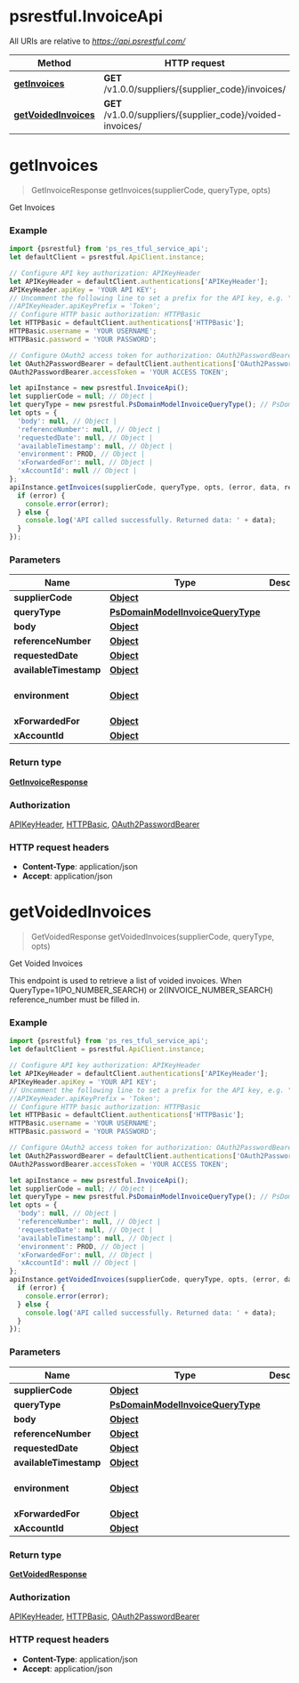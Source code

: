 # psrestful.InvoiceApi

All URIs are relative to *https://api.psrestful.com/*

Method | HTTP request | Description
------------- | ------------- | -------------
[**getInvoices**](InvoiceApi.md#getInvoices) | **GET** /v1.0.0/suppliers/{supplier_code}/invoices/ | Get Invoices
[**getVoidedInvoices**](InvoiceApi.md#getVoidedInvoices) | **GET** /v1.0.0/suppliers/{supplier_code}/voided-invoices/ | Get Voided Invoices

<a name="getInvoices"></a>
# **getInvoices**
> GetInvoiceResponse getInvoices(supplierCode, queryType, opts)

Get Invoices

### Example
```javascript
import {psrestful} from 'ps_res_tful_service_api';
let defaultClient = psrestful.ApiClient.instance;

// Configure API key authorization: APIKeyHeader
let APIKeyHeader = defaultClient.authentications['APIKeyHeader'];
APIKeyHeader.apiKey = 'YOUR API KEY';
// Uncomment the following line to set a prefix for the API key, e.g. "Token" (defaults to null)
//APIKeyHeader.apiKeyPrefix = 'Token';
// Configure HTTP basic authorization: HTTPBasic
let HTTPBasic = defaultClient.authentications['HTTPBasic'];
HTTPBasic.username = 'YOUR USERNAME';
HTTPBasic.password = 'YOUR PASSWORD';

// Configure OAuth2 access token for authorization: OAuth2PasswordBearer
let OAuth2PasswordBearer = defaultClient.authentications['OAuth2PasswordBearer'];
OAuth2PasswordBearer.accessToken = 'YOUR ACCESS TOKEN';

let apiInstance = new psrestful.InvoiceApi();
let supplierCode = null; // Object | 
let queryType = new psrestful.PsDomainModelInvoiceQueryType(); // PsDomainModelInvoiceQueryType | 
let opts = { 
  'body': null, // Object | 
  'referenceNumber': null, // Object | 
  'requestedDate': null, // Object | 
  'availableTimestamp': null, // Object | 
  'environment': PROD, // Object | 
  'xForwardedFor': null, // Object | 
  'xAccountId': null // Object | 
};
apiInstance.getInvoices(supplierCode, queryType, opts, (error, data, response) => {
  if (error) {
    console.error(error);
  } else {
    console.log('API called successfully. Returned data: ' + data);
  }
});
```

### Parameters

Name | Type | Description  | Notes
------------- | ------------- | ------------- | -------------
 **supplierCode** | [**Object**](.md)|  | 
 **queryType** | [**PsDomainModelInvoiceQueryType**](.md)|  | 
 **body** | [**Object**](Object.md)|  | [optional] 
 **referenceNumber** | [**Object**](.md)|  | [optional] 
 **requestedDate** | [**Object**](.md)|  | [optional] 
 **availableTimestamp** | [**Object**](.md)|  | [optional] 
 **environment** | [**Object**](.md)|  | [optional] [default to PROD]
 **xForwardedFor** | [**Object**](.md)|  | [optional] 
 **xAccountId** | [**Object**](.md)|  | [optional] 

### Return type

[**GetInvoiceResponse**](GetInvoiceResponse.md)

### Authorization

[APIKeyHeader](../README.md#APIKeyHeader), [HTTPBasic](../README.md#HTTPBasic), [OAuth2PasswordBearer](../README.md#OAuth2PasswordBearer)

### HTTP request headers

 - **Content-Type**: application/json
 - **Accept**: application/json

<a name="getVoidedInvoices"></a>
# **getVoidedInvoices**
> GetVoidedResponse getVoidedInvoices(supplierCode, queryType, opts)

Get Voided Invoices

This endpoint is used to retrieve a list of voided invoices. When QueryType&#x3D;1(PO_NUMBER_SEARCH) or 2(INVOICE_NUMBER_SEARCH) reference_number must be filled in.

### Example
```javascript
import {psrestful} from 'ps_res_tful_service_api';
let defaultClient = psrestful.ApiClient.instance;

// Configure API key authorization: APIKeyHeader
let APIKeyHeader = defaultClient.authentications['APIKeyHeader'];
APIKeyHeader.apiKey = 'YOUR API KEY';
// Uncomment the following line to set a prefix for the API key, e.g. "Token" (defaults to null)
//APIKeyHeader.apiKeyPrefix = 'Token';
// Configure HTTP basic authorization: HTTPBasic
let HTTPBasic = defaultClient.authentications['HTTPBasic'];
HTTPBasic.username = 'YOUR USERNAME';
HTTPBasic.password = 'YOUR PASSWORD';

// Configure OAuth2 access token for authorization: OAuth2PasswordBearer
let OAuth2PasswordBearer = defaultClient.authentications['OAuth2PasswordBearer'];
OAuth2PasswordBearer.accessToken = 'YOUR ACCESS TOKEN';

let apiInstance = new psrestful.InvoiceApi();
let supplierCode = null; // Object | 
let queryType = new psrestful.PsDomainModelInvoiceQueryType(); // PsDomainModelInvoiceQueryType | 
let opts = { 
  'body': null, // Object | 
  'referenceNumber': null, // Object | 
  'requestedDate': null, // Object | 
  'availableTimestamp': null, // Object | 
  'environment': PROD, // Object | 
  'xForwardedFor': null, // Object | 
  'xAccountId': null // Object | 
};
apiInstance.getVoidedInvoices(supplierCode, queryType, opts, (error, data, response) => {
  if (error) {
    console.error(error);
  } else {
    console.log('API called successfully. Returned data: ' + data);
  }
});
```

### Parameters

Name | Type | Description  | Notes
------------- | ------------- | ------------- | -------------
 **supplierCode** | [**Object**](.md)|  | 
 **queryType** | [**PsDomainModelInvoiceQueryType**](.md)|  | 
 **body** | [**Object**](Object.md)|  | [optional] 
 **referenceNumber** | [**Object**](.md)|  | [optional] 
 **requestedDate** | [**Object**](.md)|  | [optional] 
 **availableTimestamp** | [**Object**](.md)|  | [optional] 
 **environment** | [**Object**](.md)|  | [optional] [default to PROD]
 **xForwardedFor** | [**Object**](.md)|  | [optional] 
 **xAccountId** | [**Object**](.md)|  | [optional] 

### Return type

[**GetVoidedResponse**](GetVoidedResponse.md)

### Authorization

[APIKeyHeader](../README.md#APIKeyHeader), [HTTPBasic](../README.md#HTTPBasic), [OAuth2PasswordBearer](../README.md#OAuth2PasswordBearer)

### HTTP request headers

 - **Content-Type**: application/json
 - **Accept**: application/json

